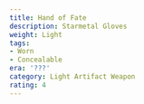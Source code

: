 ```yaml
---
title: Hand of Fate
description: Starmetal Gloves
weight: Light
tags:
- Worn
- Concealable
era: '???'
category: Light Artifact Weapon
rating: 4
---
```


